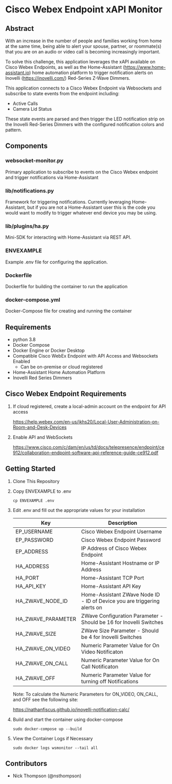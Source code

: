 # Cisco Webex Endpoint xAPI Monitor

## Abstract

With an increase in the number of people and families working from home at the same time, being able to alert your spouse, partner, or roommate(s) that you are on an audio or video call is becoming increasingly important.

To solve this challenge, this application leverages the xAPI available on Cisco Webex Endpoints, as well as the Home-Assistant (https://www.home-assistant.io) home automation platform to trigger notification alerts on Inovelli (https://inovelli.com/) Red-Series Z-Wave Dimmers.

This application connects to a Cisco Webex Endpoint via Websockets and subscribe to state events from the endpoint including:

* Active Calls
* Camera Lid Status

These state events are parsed and then trigger the LED notification strip on the Inovelli Red-Series Dimmers with the configured notification colors and pattern.

## Components

### websocket-monitor.py

Primary application to subscribe to events on the Cisco Webex endpoint and trigger notifications via Home-Assistant

### lib/notifications.py

Framework for triggering notifications.  Currently leveraging Home-Assistant, but if you are not a Home-Assistant user this is the code you would want to modify to trigger whatever end device you may be using.

### lib/plugins/ha.py

Mini-SDK for interacting with Home-Assistant via REST API.

### ENVEXAMPLE

Example .env file for configuring the application.

### Dockerfile

Dockerfile for building the container to run the application

### docker-compose.yml

Docker-Compose file for creating and running the container

## Requirements

* python 3.8
* Docker Compose
* Docker Engine or Docker Desktop
* Compatible Cisco WebEx Endpoint with API Access and Websockets Enabled
    * Can be on-premise or cloud registered
* Home-Assistant Home Automation Platform
* Inovelli Red Series Dimmers

## Cisco Webex Endpoint Requirements

1. If cloud registered, create a local-admin account on the endpoint for API access
   
   https://help.webex.com/en-us/jkhs20/Local-User-Administration-on-Room-and-Desk-Devices

2. Enable API and WebSockets
   
   https://www.cisco.com/c/dam/en/us/td/docs/telepresence/endpoint/ce912/collaboration-endpoint-software-api-reference-guide-ce912.pdf

## Getting Started

1. Clone This Repository

2. Copy ENVEXAMPLE to .env

    ```shell
    cp ENVEXAMPLE .env
    ```

3. Edit .env and fill out the appropriate values for your installation

    | Key | Description |
    | --- | --- |
    | EP_USERNAME | Cisco Webex Endpoint Username |
    | EP_PASSWORD | Cisco Webex Endpoint Password |
    | EP_ADDRESS | IP Address of Cisco Webex Endpoint |
    | HA_ADDRESS | Home-Assistant Hostname or IP Address |
    | HA_PORT | Home-Assistant TCP Port |
    | HA_API_KEY | Home-Assistant API Key |
    | HA_ZWAVE_NODE_ID | Home-Assistant ZWave Node ID - ID of Device you are triggering alerts on|
    | HA_ZWAVE_PARAMETER | ZWave Configuration Parameter - Should be 16 for Inovelli Switches |
    | HA_ZWAVE_SIZE | ZWave Size Parameter - Should be 4 for Inovelli Switches |
    | HA_ZWAVE_ON_VIDEO | Numeric Parameter Value for On Video Notificaton |
    | HA_ZWAVE_ON_CALL | Numeric Parameter Value for On Call Notificaton |
    | HA_ZWAVE_OFF | Numeric Parameter Value for turning off Notifications |

    Note: 
    To calculate the Numeric Parameters for ON_VIDEO, ON_CALL, and OFF see the following site:

    https://nathanfiscus.github.io/inovelli-notification-calc/

4. Build and start the container using docker-compose

    ```shell
    sudo docker-compose up --build
    ```

5. View the Container Logs if Necessary

    ```shell
    sudo docker logs wsmonitor --tail all
    ```

## Contributors

* Nick Thompson (@nsthompson)
